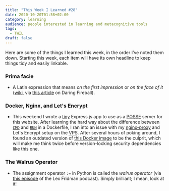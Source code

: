 ```yaml
---
title: "This Week I Learned #28"
date: 2020-10-20T01:58+02:00
category: learning
audience: people interested in learning and metacognitive tools
tags:
  - TWIL
draft: false
---
```

Here are some of the things I learned this week, in the order I’ve noted them down. Starting this week, each item will have its own headline to keep things tidy and easily linkable.

### Prima facie

* A Latin expression that means _on the first impression_ or _on the face of it_ ([wiki](https://en.wikipedia.org/wiki/Prima_facie), via [this article](https://daringfireball.net/2020/10/telegram_apple_belarus) on Daring Fireball).

### Docker, Nginx, and Let's Encrypt

* This weekend I wrote a [tiny](https://github.com/kaishin/posse-server) Express.js app to use as a [POSSE](https://indieweb.org/POSSE) server for this website. After learning the hard way about the difference between [`CMD`](https://docs.docker.com/engine/reference/builder/#cmd) and [`RUN`](https://docs.docker.com/engine/reference/builder/#run) in a Dockerfile, I ran into an issue with my [nginx-proxy](https://github.com/nginx-proxy/nginx-proxy) and Let's Encrypt setup on the <abbr title="Virtual Private Server">VPS</abbr>. After several hours of poking around, I found an outdated version of [this Docker image](https://github.com/nginx-proxy/docker-letsencrypt-nginx-proxy-companion) to be the culprit, which will make me think twice before version-locking security dependencies like this one.

### The Walrus Operator

* The assignment operator `:=` in Python is called the _walrus operator_ (via [this episode](https://www.youtube.com/watch?v=nWTvXbQHwWs) of the Lex Fridman podcast). Simply brilliant; I mean, look at it!
